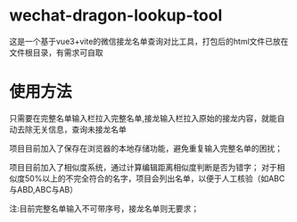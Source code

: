 # wechat-dragon-lookup-tool
这是一个基于vue3+vite的微信接龙名单查询对比工具，打包后的html文件已放在文件根目录，有需求可自取

# 使用方法
只需要在完整名单输入栏拉入完整名单,接龙输入栏拉入原始的接龙内容，就能自动去除无关信息，查询未接龙名单


项目目前加入了保存在浏览器的本地存储功能，避免重复输入完整名单的困扰；

项目目前加入了相似度系统，通过计算编辑距离相似度判断是否为错字；
对于相似度50%以上的不完全符合的名字，项目会列出名单，以便于人工核验（如ABC与ABD,ABC与AB）

注:目前完整名单输入不可带序号，接龙名单则无要求；
